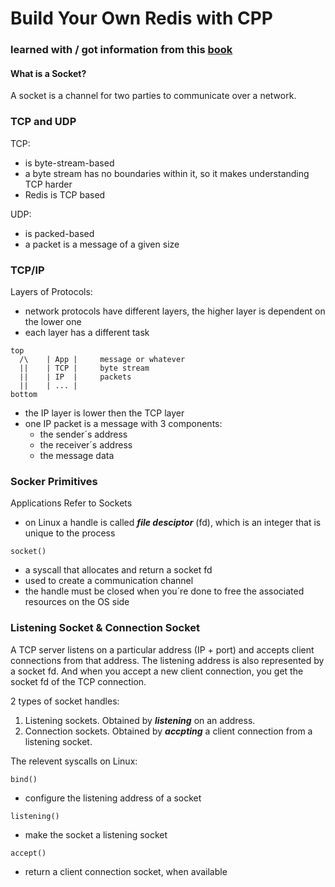 # Build Your Own Redis with CPP

### learned with / got information from this [book](https://build-your-own.org/redis/)

#### What is a Socket?

A socket is a channel for two parties to communicate over a network.

### TCP and UDP

TCP:
- is byte-stream-based
- a byte stream has no boundaries within it, so it makes understanding TCP harder
- Redis is TCP based

UDP:
- is packed-based
- a packet is a message of a given size

### TCP/IP

Layers of Protocols:
- network protocols have different layers, the higher layer is dependent on the lower one
- each layer has a different task

```network-layers
top
  /\    | App |     message or whatever
  ||    | TCP |     byte stream
  ||    | IP  |     packets
  ||    | ... |
bottom
```

- the IP layer is lower then the TCP layer
- one IP packet is a message with 3 components:
    - the sender´s address
    - the receiver´s address
    - the message data

### Socker Primitives

Applications Refer to Sockets

- on Linux a handle is called ***file desciptor*** (fd), which is an integer that is unique to the process

```syscall
socket()
```

- a syscall that allocates and return a socket fd
- used to create a communication channel
- the handle must be closed when you´re done to free the associated resources on the OS side

### Listening Socket & Connection Socket

A TCP server listens on a particular address (IP + port) and accepts client connections from that address. The listening address is also represented by a socket fd. And when you accept a new client connection, you get the socket fd of the TCP connection.

2 types of socket handles:
1. Listening sockets. Obtained by ***listening*** on an address.
2. Connection sockets. Obtained by ***accpting*** a client connection from a listening socket.

The relevent syscalls on Linux:
```syscall
bind()
```
- configure the listening address of a socket

```syscall
listening()
```
- make the socket a listening socket

```syscall
accept()
```

- return a client connection socket, when available